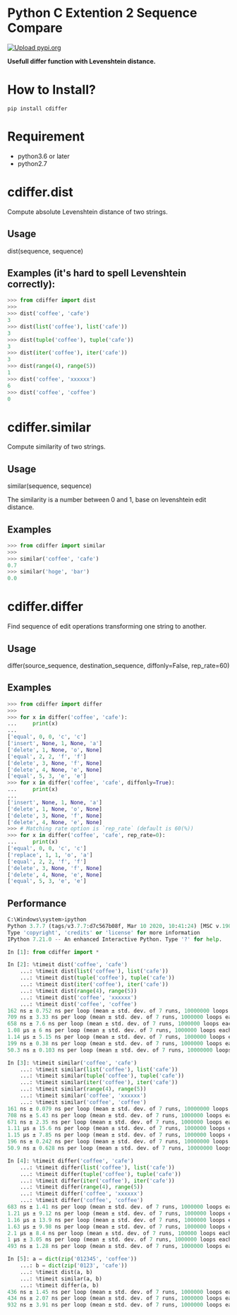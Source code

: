 

# Python C Extention 2 Sequence Compare
[![Upload pypi.org](https://github.com/kirin123kirin/cdiffer/actions/workflows/pypi.yml/badge.svg?branch=v0.2.1)](https://github.com/kirin123kirin/cdiffer/actions/workflows/pypi.yml)

**Usefull differ function with Levenshtein distance.**

# How to Install?
```shell
pip install cdiffer
```

# Requirement
* python3.6 or later
* python2.7

# cdiffer.dist
Compute absolute Levenshtein distance of two strings.

## Usage
dist(sequence, sequence)

## Examples (it's hard to spell Levenshtein correctly):

```python
>>> from cdiffer import dist
>>>
>>> dist('coffee', 'cafe')
3
>>> dist(list('coffee'), list('cafe'))
3
>>> dist(tuple('coffee'), tuple('cafe'))
3
>>> dist(iter('coffee'), iter('cafe'))
3
>>> dist(range(4), range(5))
1
>>> dist('coffee', 'xxxxxx')
6
>>> dist('coffee', 'coffee')
0
```

# cdiffer.similar

Compute similarity of two strings.

## Usage
similar(sequence, sequence)

The similarity is a number between 0 and 1,
base on levenshtein edit distance.

## Examples
```python
>>> from cdiffer import similar
>>>
>>> similar('coffee', 'cafe')
0.7
>>> similar('hoge', 'bar')
0.0

```

# cdiffer.differ

Find sequence of edit operations transforming one string to another.

## Usage
differ(source_sequence, destination_sequence, diffonly=False, rep_rate=60)

## Examples

```python
>>> from cdiffer import differ
>>>
>>> for x in differ('coffee', 'cafe'):
...     print(x)
...
['equal', 0, 0, 'c', 'c']
['insert', None, 1, None, 'a']
['delete', 1, None, 'o', None]
['equal', 2, 2, 'f', 'f']
['delete', 3, None, 'f', None]
['delete', 4, None, 'e', None]
['equal', 5, 3, 'e', 'e']
>>> for x in differ('coffee', 'cafe', diffonly=True):
...     print(x)
...
['insert', None, 1, None, 'a']
['delete', 1, None, 'o', None]
['delete', 3, None, 'f', None]
['delete', 4, None, 'e', None]
>>> # Matching rate option is `rep_rate` (default is 60(%))
>>> for x in differ('coffee', 'cafe', rep_rate=0):
...     print(x)
['equal', 0, 0, 'c', 'c']
['replace', 1, 1, 'o', 'a']
['equal', 2, 2, 'f', 'f']
['delete', 3, None, 'f', None]
['delete', 4, None, 'e', None]
['equal', 5, 3, 'e', 'e']
```

## Performance


```python
C:\Windows\system>ipython
Python 3.7.7 (tags/v3.7.7:d7c567b08f, Mar 10 2020, 10:41:24) [MSC v.1900 64 bit (AMD64)]
Type 'copyright', 'credits' or 'license' for more information
IPython 7.21.0 -- An enhanced Interactive Python. Type '?' for help.

In [1]: from cdiffer import *

In [2]: %timeit dist('coffee', 'cafe')
    ...: %timeit dist(list('coffee'), list('cafe'))
    ...: %timeit dist(tuple('coffee'), tuple('cafe'))
    ...: %timeit dist(iter('coffee'), iter('cafe'))
    ...: %timeit dist(range(4), range(5))
    ...: %timeit dist('coffee', 'xxxxxx')
    ...: %timeit dist('coffee', 'coffee')
162 ns ± 0.752 ns per loop (mean ± std. dev. of 7 runs, 10000000 loops each)
709 ns ± 3.33 ns per loop (mean ± std. dev. of 7 runs, 1000000 loops each)
658 ns ± 7.6 ns per loop (mean ± std. dev. of 7 runs, 1000000 loops each)
1.08 µs ± 6 ns per loop (mean ± std. dev. of 7 runs, 1000000 loops each)
1.14 µs ± 5.15 ns per loop (mean ± std. dev. of 7 runs, 1000000 loops each)
199 ns ± 0.38 ns per loop (mean ± std. dev. of 7 runs, 1000000 loops each)
50.3 ns ± 0.103 ns per loop (mean ± std. dev. of 7 runs, 10000000 loops each)

In [3]: %timeit similar('coffee', 'cafe')
    ...: %timeit similar(list('coffee'), list('cafe'))
    ...: %timeit similar(tuple('coffee'), tuple('cafe'))
    ...: %timeit similar(iter('coffee'), iter('cafe'))
    ...: %timeit similar(range(4), range(5))
    ...: %timeit similar('coffee', 'xxxxxx')
    ...: %timeit similar('coffee', 'coffee')
161 ns ± 0.079 ns per loop (mean ± std. dev. of 7 runs, 10000000 loops each)
708 ns ± 5.43 ns per loop (mean ± std. dev. of 7 runs, 1000000 loops each)
671 ns ± 2.35 ns per loop (mean ± std. dev. of 7 runs, 1000000 loops each)
1.11 µs ± 15.6 ns per loop (mean ± std. dev. of 7 runs, 1000000 loops each)
1.15 µs ± 7.85 ns per loop (mean ± std. dev. of 7 runs, 1000000 loops each)
196 ns ± 0.242 ns per loop (mean ± std. dev. of 7 runs, 10000000 loops each)
50.9 ns ± 0.628 ns per loop (mean ± std. dev. of 7 runs, 10000000 loops each)

In [4]: %timeit differ('coffee', 'cafe')
    ...: %timeit differ(list('coffee'), list('cafe'))
    ...: %timeit differ(tuple('coffee'), tuple('cafe'))
    ...: %timeit differ(iter('coffee'), iter('cafe'))
    ...: %timeit differ(range(4), range(5))
    ...: %timeit differ('coffee', 'xxxxxx')
    ...: %timeit differ('coffee', 'coffee')
683 ns ± 1.41 ns per loop (mean ± std. dev. of 7 runs, 1000000 loops each)
1.21 µs ± 9.12 ns per loop (mean ± std. dev. of 7 runs, 1000000 loops each)
1.16 µs ± 13.9 ns per loop (mean ± std. dev. of 7 runs, 1000000 loops each)
1.63 µs ± 9.98 ns per loop (mean ± std. dev. of 7 runs, 1000000 loops each)
2.1 µs ± 8.4 ns per loop (mean ± std. dev. of 7 runs, 100000 loops each)
1 µs ± 3.05 ns per loop (mean ± std. dev. of 7 runs, 1000000 loops each)
493 ns ± 1.28 ns per loop (mean ± std. dev. of 7 runs, 1000000 loops each)

In [5]: a = dict(zip('012345', 'coffee'))
    ...: b = dict(zip('0123', 'cafe'))
    ...: %timeit dist(a, b)
    ...: %timeit similar(a, b)
    ...: %timeit differ(a, b)
436 ns ± 1.45 ns per loop (mean ± std. dev. of 7 runs, 1000000 loops each)
434 ns ± 2.07 ns per loop (mean ± std. dev. of 7 runs, 1000000 loops each)
932 ns ± 3.91 ns per loop (mean ± std. dev. of 7 runs, 1000000 loops each)


```
